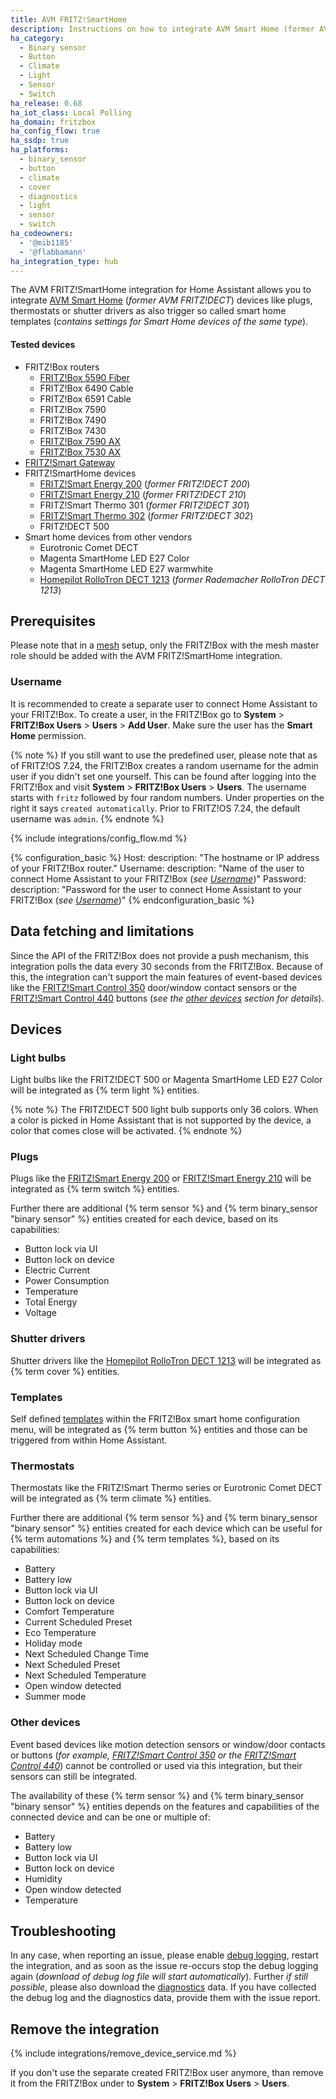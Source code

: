 ```yaml
---
title: AVM FRITZ!SmartHome
description: Instructions on how to integrate AVM Smart Home (former AVM FRITZ!DECT) components into Home Assistant.
ha_category:
  - Binary sensor
  - Button
  - Climate
  - Light
  - Sensor
  - Switch
ha_release: 0.68
ha_iot_class: Local Polling
ha_domain: fritzbox
ha_config_flow: true
ha_ssdp: true
ha_platforms:
  - binary_sensor
  - button
  - climate
  - cover
  - diagnostics
  - light
  - sensor
  - switch
ha_codeowners:
  - '@mib1185'
  - '@flabbamann'
ha_integration_type: hub
---
```


The AVM FRITZ!SmartHome integration for Home Assistant allows you to integrate [AVM Smart Home](https://en.fritz.com/products/smart-home/) (_former AVM FRITZ!DECT_) devices like plugs, thermostats or shutter drivers as also trigger so called smart home templates (_contains settings for Smart Home devices of the same type_).

#### Tested devices

- FRITZ!Box routers
  - [FRITZ!Box 5590 Fiber][fritzbox_5590_fiber]
  - FRITZ!Box 6490 Cable
  - FRITZ!Box 6591 Cable
  - FRITZ!Box 7590
  - FRITZ!Box 7490
  - FRITZ!Box 7430
  - [FRITZ!Box 7590 AX][fritzbox_7590_ax]
  - [FRITZ!Box 7530 AX][fritzbox_7530_ax]
- [FRITZ!Smart Gateway][fritz_smart_gateway]
- FRITZ!SmartHome devices
  - [FRITZ!Smart Energy 200][fritzdect_200] (_former FRITZ!DECT 200_)
  - [FRITZ!Smart Energy 210][fritzdect_210] (_former FRITZ!DECT 210_)
  - FRITZ!Smart Thermo 301 (_former FRITZ!DECT 301_)
  - [FRITZ!Smart Thermo 302][fritzdect_302] (_former FRITZ!DECT 302_)
  - FRITZ!DECT 500
- Smart home devices from other vendors
  - Eurotronic Comet DECT
  - Magenta SmartHome LED E27 Color
  - Magenta SmartHome LED E27 warmwhite
  - [Homepilot RolloTron DECT 1213][rademacher_rollotron_dect_1213] (_former Rademacher RolloTron DECT 1213_)

## Prerequisites

Please note that in a [mesh](https://en.fritz.com/service/knowledge-base/dok/FRITZ-Box-7590/3329_Mesh-with-FRITZ/) setup, only the FRITZ!Box with the mesh master role should be added with the AVM FRITZ!SmartHome integration.

### Username

It is recommended to create a separate user to connect Home Assistant to your FRITZ!Box. To create a user, in the FRITZ!Box go to **System** > **FRITZ!Box Users** > **Users** > **Add User**. Make sure the user has the **Smart Home** permission.

{% note %}
If you still want to use the predefined user, please note that as of FRITZ!OS 7.24, the FRITZ!Box creates a random username for the admin user if you didn't set one yourself. This can be found after logging into the FRITZ!Box and visit **System** > **FRITZ!Box Users** > **Users**. The username starts with `fritz` followed by four random numbers. Under properties on the right it says `created automatically`. Prior to FRITZ!OS 7.24, the default username was `admin`.
{% endnote %}

{% include integrations/config_flow.md %}

{% configuration_basic %}
Host:
  description: "The hostname or IP address of your FRITZ!Box router."
Username:
  description: "Name of the user to connect Home Assistant to your FRITZ!Box (_see [Username](#username)_)"
Password:
  description: "Password for the user to connect Home Assistant to your FRITZ!Box (_see [Username](#username)_)"
{% endconfiguration_basic %}

## Data fetching and limitations

Since the API of the FRITZ!Box does not provide a push mechanism, this integration polls the data every 30 seconds from the FRITZ!Box. Because of this, the integration can't support the main features of event-based devices like the [FRITZ!Smart Control 350][fritzdect_350] door/window contact sensors or the [FRITZ!Smart Control 440][fritzdect_440] buttons (_see the [other devices](#other-devices) section for details_).

## Devices

### Light bulbs

Light bulbs like the FRITZ!DECT 500 or Magenta SmartHome LED E27 Color will be integrated as {% term light %} entities.

{% note %}
The FRITZ!DECT 500 light bulb supports only 36 colors. When a color is picked in Home Assistant that is not supported by the device, a color that comes close will be activated.
{% endnote %}

### Plugs

Plugs like the [FRITZ!Smart Energy 200][fritzdect_200] or [FRITZ!Smart Energy 210][fritzdect_210] will be integrated as {% term switch %} entities.

Further there are additional {% term sensor %} and {% term binary_sensor "binary sensor" %} entities created for each device, based on its capabilities:

- Button lock via UI
- Button lock on device
- Electric Current
- Power Consumption
- Temperature
- Total Energy
- Voltage

### Shutter drivers

Shutter drivers like the [Homepilot RolloTron DECT 1213][rademacher_rollotron_dect_1213] will be integrated as {% term cover %} entities.

### Templates

Self defined [templates](https://en.fritz.com/guide/three-smart-home-templates-that-will-make-your-life-easier) within the FRITZ!Box smart home configuration menu, will be integrated as {% term button %} entities and those can be triggered from within Home Assistant.

### Thermostats

Thermostats like the FRITZ!Smart Thermo series or Eurotronic Comet DECT will be integrated as {% term climate %} entities.

Further there are additional {% term sensor %} and {% term binary_sensor "binary sensor" %} entities created for each device which can be useful for {% term automations %} and {% term templates %}, based on its capabilities:

- Battery
- Battery low
- Button lock via UI
- Button lock on device
- Comfort Temperature
- Current Scheduled Preset
- Eco Temperature
- Holiday mode
- Next Scheduled Change Time
- Next Scheduled Preset
- Next Scheduled Temperature
- Open window detected
- Summer mode

### Other devices

Event based devices like motion detection sensors or window/door contacts or buttons (_for example, [FRITZ!Smart Control 350][fritzdect_350] or the [FRITZ!Smart Control 440][fritzdect_440]_) cannot be controlled or used via this integration, but their sensors can still be integrated.

The availability of these {% term sensor %} and {% term binary_sensor "binary sensor" %} entities depends on the features and capabilities of the connected device and can be one or multiple of:

- Battery
- Battery low
- Button lock via UI
- Button lock on device
- Humidity
- Open window detected
- Temperature

[fritzbox_5590_fiber]: https://en.fritz.com/products/fritzbox/fritzbox-5590-fiber
[fritzbox_7590_ax]: https://en.fritz.com/products/fritzbox/fritzbox-7590-ax
[fritzbox_7530_ax]: https://en.fritz.com/products/fritzbox/fritzbox-7530-ax
[fritzdect_200]: https://en.fritz.com/products/smart-home/fritzsmart-energy-200
[fritzdect_210]: https://en.fritz.com/products/smart-home/fritzsmart-energy-210
[fritzdect_302]: https://en.fritz.com/products/smart-home/fritzsmart-thermo-302
[fritzdect_350]: https://en.fritz.com/products/smart-home/fritzsmart-control-350
[fritzdect_440]: https://en.fritz.com/products/smart-home/fritzsmart-control-440
[fritz_smart_gateway]: https://en.fritz.com/products/smart-home/fritzsmart-gateway
[rademacher_rollotron_dect_1213]: https://www.rademacher.de/shop/rollladen-sonnenschutz/elektrischer-gurtwickler/rollotron-dect-1213

## Troubleshooting

In any case, when reporting an issue, please enable [debug logging](/docs/configuration/troubleshooting/#debug-logs-and-diagnostics), restart the integration, and as soon as the issue re-occurs stop the debug logging again (_download of debug log file will start automatically_). Further _if still possible_, please also download the [diagnostics](/integrations/diagnostics) data. If you have collected the debug log and the diagnostics data, provide them with the issue report.

## Remove the integration

{% include integrations/remove_device_service.md %}

If you don't use the separate created FRITZ!Box user anymore, than remove it from the FRITZ!Box under to **System** > **FRITZ!Box Users** > **Users**.
